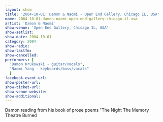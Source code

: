 ```yaml
---
layout: show
title: '2004-10-01: Damon & Naomi - Open End Gallery, Chicago IL, USA'
name: 2004-10-01-damon-naomi-open-end-gallery-chicago-il-usa
artist: 'Damon & Naomi'
show-venue: 'Open End Gallery, Chicago IL, USA'
show-setlist: 
show-date: 2004-10-01
category: 2004
show-radio: 
show-lastfm: 
show-cancelled: 
performers: [
  "Damon Krukowski - guitar/vocals",
  "Naomi Yang - keyboards/bass/vocals"
  ]
facebook-event-url: 
show-poster-url: 
show-ticket-url: 
show-venue-website: 
show-additional: 
---
```


Damon reading from his book of prose poems "The Night The Memory Theatre Burned
